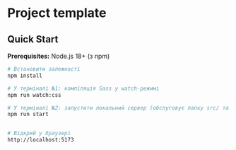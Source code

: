 # Project template

## Quick Start

**Prerequisites:** Node.js 18+ (з npm)

```bash
# Встановити залежності
npm install

# У терміналі №1: компіляція Sass у watch-режимі
npm run watch:css

# У терміналі №2: запустити локальний сервер (обслуговує папку src/ та відкриває проєкт)
npm run start


# Відкрий у браузері
http://localhost:5173
